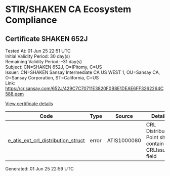 # STIR/SHAKEN CA Ecosystem Compliance

## Certificate SHAKEN 652J

Tested At: 01 Jun 25 22:51 UTC\
Initial Validity Period: 30 day(s)\
Remaining Validity Period: -31 day(s)\
Subject: CN=SHAKEN 652J, O=IPitomy, C=US\
Issuer: CN=SHAKEN Sansay Intermediate CA US WEST 1, OU=Sansay CA, O=Sansay Corporation, ST=California, C=US\
Link: https://cr.sansay.com/652J/429C7C70711E3820F0B8E1DEAE6FF3262264C588.pem

[View certificate details](https://x509.io/?cert=MIICmDCCAj%2BgAwIBAgIUQpx8cHEeOCDwuOHerm%2FzJiJkxYgwCgYIKoZIzj0EAwIwgYUxCzAJBgNVBAYTAlVTMRMwEQYDVQQIDApDYWxpZm9ybmlhMRswGQYDVQQKDBJTYW5zYXkgQ29ycG9yYXRpb24xEjAQBgNVBAsMCVNhbnNheSBDQTEwMC4GA1UEAwwnU0hBS0VOIFNhbnNheSBJbnRlcm1lZGlhdGUgQ0EgVVMgV0VTVCAxMB4XDTI1MDQwMTE5MDEyNFoXDTI1MDUwMTE5MDEyNFowNTELMAkGA1UEBhMCVVMxEDAOBgNVBAoMB0lQaXRvbXkxFDASBgNVBAMMC1NIQUtFTiA2NTJKMFkwEwYHKoZIzj0CAQYIKoZIzj0DAQcDQgAE8muwtHtv%2B9NvGX9Ow14PrWR0OSMD2AK%2FdkKWX9RnHZlGXEimgd0rvk7A18MPAByjyyzVFweruVde9PYvQIC6PaOB2zCB2DAWBggrBgEFBQcBGgQKMAigBhYENjUySjAXBgNVHSAEEDAOMAwGCmCGSAGG%2FwkBAQQwHQYDVR0OBBYEFP3OkfvCsrQwlQvmVzjcFgneo94CMB8GA1UdIwQYMBaAFKzTk%2FVDQ8wKvkVYFxN9knzcwwFGMEcGA1UdHwRAMD4wPKA6oDiGNmh0dHBzOi8vYXV0aGVudGljYXRlLWFwaS5pY29uZWN0aXYuY29tL2Rvd25sb2FkL3YxL2NybDAMBgNVHRMBAf8EAjAAMA4GA1UdDwEB%2FwQEAwIHgDAKBggqhkjOPQQDAgNHADBEAiB6P183%2FVQj8X9qePivBdMIlpdUfcB%2FVT25018wg7McFQIgFRZM7%2BYX9xXNE3vW1wXWC%2BeUDnmW9%2F%2BuzX1iWMvIPgQ%3D)

| Code | Type | Source | Details |
|------|------|--------|---------|
| [e_atis_ext_crl_distribution_struct](../../ISSUES/e_atis_ext_crl_distribution_struct/README.md) | error | ATIS1000080 | CRL Distribution Point shall contain a CRLIssuer field |


Generated: 01 Jun 25 22:59 UTC